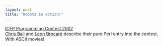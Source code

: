```yaml
---
layout: post
title: "Robots in action!"
---
```




<a href="http://printf.net/icfp.html">ICFP Programming Contest 2002</a><br>
<a href="http://printf.net/">Chris Ball</a> and <a href="http://www.astray.com/">Leon Brocard</a> describe their pure Perl entry into the contest. With ASCII movies!


